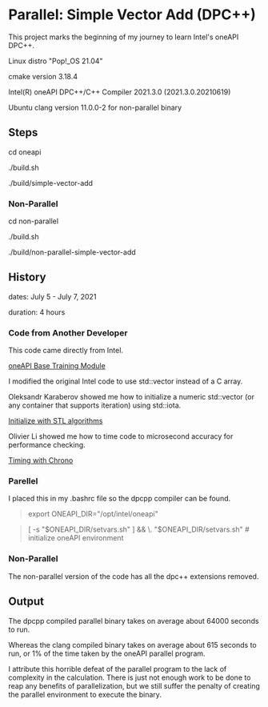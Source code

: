 # Parallel: Simple Vector Add (DPC++)

This project marks the beginning of my journey to learn Intel's oneAPI DPC++.

Linux distro "Pop!_OS 21.04"

cmake version 3.18.4

Intel(R) oneAPI DPC++/C++ Compiler 2021.3.0 (2021.3.0.20210619)

Ubuntu clang version 11.0.0-2 for non-parallel binary

## Steps

cd oneapi

./build.sh

./build/simple-vector-add

### Non-Parallel

cd non-parallel

./build.sh

./build/non-parallel-simple-vector-add

## History

dates: July 5 - July 7, 2021

duration: 4 hours

### Code from Another Developer

This code came directly from Intel.

[oneAPI Base Training Module](https://devcloud.intel.com/oneapi/get_started/baseTrainingModules/)

I modified the original Intel code to use std::vector instead of a C array.

Oleksandr Karaberov showed me how to initialize a numeric std::vector (or any container that supports iteration) using std::iota.
 
[Initialize with STL algorithms](https://stackoverflow.com/questions/17694579/use-stdfill-to-populate-vector-with-increasing-numbers)

Olivier Li showed me how to time code to microsecond accuracy for performance checking.

[Timing with Chrono](https://stackoverflow.com/questions/21856025/getting-an-accurate-execution-time-in-c-micro-seconds)

### Parellel

I placed this in my .bashrc file so the dpcpp compiler can be found.

> export ONEAPI_DIR="/opt/intel/oneapi"

> [ -s "$ONEAPI_DIR/setvars.sh" ] && \. "$ONEAPI_DIR/setvars.sh"  # initialize oneAPI environment

### Non-Parallel

The non-parallel version of the code has all the dpc++ extensions removed.

## Output

The dpcpp compiled parallel binary takes on average about 64000 seconds to run.

Whereas the clang compiled binary takes on average about 615 seconds to run, or 1% of the time taken by the oneAPI parallel program.

I attribute this horrible defeat of the parallel program to the lack of complexity in the calculation.  There is just not enough work to be done to reap any benefits of parallelization, but we still suffer the penalty of creating the parallel environment to execute the binary.


